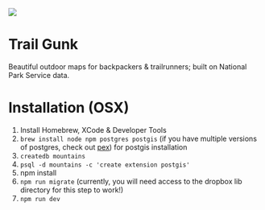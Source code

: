 ![](https://s3-us-west-2.amazonaws.com/chrissy-portfolio-images/gunk_2.png)

# Trail Gunk
Beautiful outdoor maps for backpackers &amp; trailrunners; built on National Park Service data.

# Installation (OSX)

1. Install Homebrew, XCode & Developer Tools 
2. `brew install node npm postgres postgis` (if you have multiple versions of postgres, check out [pex](https://github.com/petere/pex)) for postgis installation
3. `createdb mountains`
4. `psql -d mountains -c 'create extension postgis'` 
5. npm install
6. `npm run migrate` (currently, you will need access to the dropbox lib directory for this step to work!)
7. `npm run dev`
